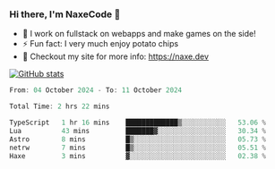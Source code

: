 ### Hi there, I'm NaxeCode 👋
- 🔭 I work on fullstack on webapps and make games on the side!
- ⚡ Fun fact: I very much enjoy potato chips
- 🔋 Checkout my site for more info: https://naxe.dev

[![GitHub stats](https://github-readme-stats.vercel.app/api?username=naxecode&theme=onedark)](https://naxe.dev)

<!--START_SECTION:waka-->

```csharp
From: 04 October 2024 - To: 11 October 2024

Total Time: 2 hrs 22 mins

TypeScript   1 hr 16 mins    █████████████▒░░░░░░░░░░░   53.06 %
Lua          43 mins         ███████▓░░░░░░░░░░░░░░░░░   30.34 %
Astro        8 mins          █▒░░░░░░░░░░░░░░░░░░░░░░░   05.73 %
netrw        7 mins          █▒░░░░░░░░░░░░░░░░░░░░░░░   05.51 %
Haxe         3 mins          ▓░░░░░░░░░░░░░░░░░░░░░░░░   02.38 %
```

<!--END_SECTION:waka-->



<!--
**NaxeCode/NaxeCode** is a ✨ _special_ ✨ repository because its `README.md` (this file) appears on your GitHub profile.

Here are some ideas to get you started:

- 🔭 I’m currently working on Web apps for indie games!
- 🌱 I’m currently mastering C#
- 👯 I’m looking to collaborate on ...
- 🤔 I’m looking for help with ...
- 💬 Ask me about ...
- 📫 How to reach me: ...
- 😄 Pronouns: ...
- ⚡ Fun fact: I love chips
-->

